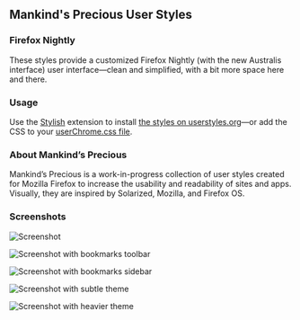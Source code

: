 ## Mankind's Precious User Styles

### Firefox Nightly

These styles provide a customized Firefox Nightly (with the new Australis interface) user interface&mdash;clean and simplified, with a bit more space here and there.

### Usage

Use the [Stylish](https://addons.mozilla.org/en-US/firefox/addon/stylish/) extension to install [the styles on userstyles.org](http://userstyles.org/styles/96473/mankind-s-precious-firefox-nightly)&mdash;or add the CSS to your [userChrome.css file](http://kb.mozillazine.org/index.php?title=UserChrome.css).

### About Mankind’s Precious

Mankind’s Precious is a work-in-progress collection of user styles created for Mozilla Firefox to increase the usability and readability of sites and apps. Visually, they are inspired by Solarized, Mozilla, and Firefox OS.

### Screenshots

![Screenshot](https://raw.github.com/dnordstrom/userstyles.firefox/master/screenshot.png)

![Screenshot with bookmarks toolbar](https://raw.github.com/dnordstrom/userstyles.firefox/master/screenshot-toolbar.png)

![Screenshot with bookmarks sidebar](https://raw.github.com/dnordstrom/userstyles.firefox/master/screenshot-sidebar.png)

![Screenshot with subtle theme](https://raw.github.com/dnordstrom/userstyles.firefox/master/screenshot-light_theme.png)

![Screenshot with heavier theme](https://raw.github.com/dnordstrom/userstyles.firefox/master/screenshot-heavy_theme.png)